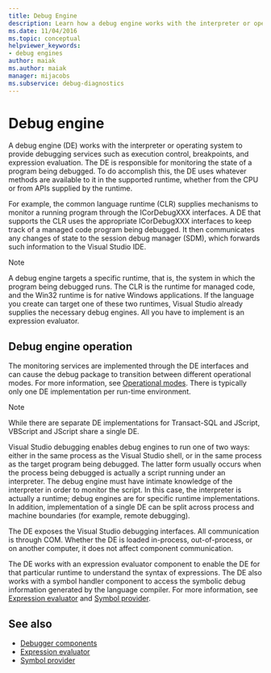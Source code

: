 ```yaml
---
title: Debug Engine
description: Learn how a debug engine works with the interpreter or operating system to provide services such as execution control, breakpoints, and expression evaluation. 
ms.date: 11/04/2016
ms.topic: conceptual
helpviewer_keywords:
- debug engines
author: maiak
ms.author: maiak
manager: mijacobs
ms.subservice: debug-diagnostics
---
```

# Debug engine

A debug engine (DE) works with the interpreter or operating system to provide debugging services such as execution control, breakpoints, and expression evaluation. The DE is responsible for monitoring the state of a program being debugged. To do accomplish this, the DE uses whatever methods are available to it in the supported runtime, whether from the CPU or from APIs supplied by the runtime.

 For example, the common language runtime (CLR) supplies mechanisms to monitor a running program through the ICorDebugXXX interfaces. A DE that supports the CLR uses the appropriate ICorDebugXXX interfaces to keep track of a managed code program being debugged. It then communicates any changes of state to the session debug manager (SDM), which forwards such information to the Visual Studio IDE.

> [!NOTE]
> A debug engine targets a specific runtime, that is, the system in which the program being debugged runs. The CLR is the runtime for managed code, and the Win32 runtime is for native Windows applications. If the language you create can target one of these two runtimes, Visual Studio already supplies the necessary debug engines. All you have to implement is an expression evaluator.

## Debug engine operation
 The monitoring services are implemented through the DE interfaces and can cause the debug package to transition between different operational modes. For more information, see [Operational modes](../../extensibility/debugger/operational-modes.md). There is typically only one DE implementation per run-time environment.

> [!NOTE]
> While there are separate DE implementations for Transact-SQL and JScript, VBScript and JScript share a single DE.

 Visual Studio debugging enables debug engines to run one of two ways: either in the same process as the Visual Studio shell, or in the same process as the target program being debugged. The latter form usually occurs when the process being debugged is actually a script running under an interpreter. The debug engine must have intimate knowledge of the interpreter in order to monitor the script. In this case, the interpreter is actually a runtime; debug engines are for specific runtime implementations. In addition, implementation of a single DE can be split across process and machine boundaries (for example, remote debugging).

 The DE exposes the Visual Studio debugging interfaces. All communication is through COM. Whether the DE is loaded in-process, out-of-process, or on another computer, it does not affect component communication.

 The DE works with an expression evaluator component to enable the DE for that particular runtime to understand the syntax of expressions. The DE also works with a symbol handler component to access the symbolic debug information generated by the language compiler. For more information, see [Expression evaluator](../../extensibility/debugger/expression-evaluator.md) and [Symbol provider](../../extensibility/debugger/symbol-provider.md).

## See also
- [Debugger components](../../extensibility/debugger/debugger-components.md)
- [Expression evaluator](../../extensibility/debugger/expression-evaluator.md)
- [Symbol provider](../../extensibility/debugger/symbol-provider.md)

